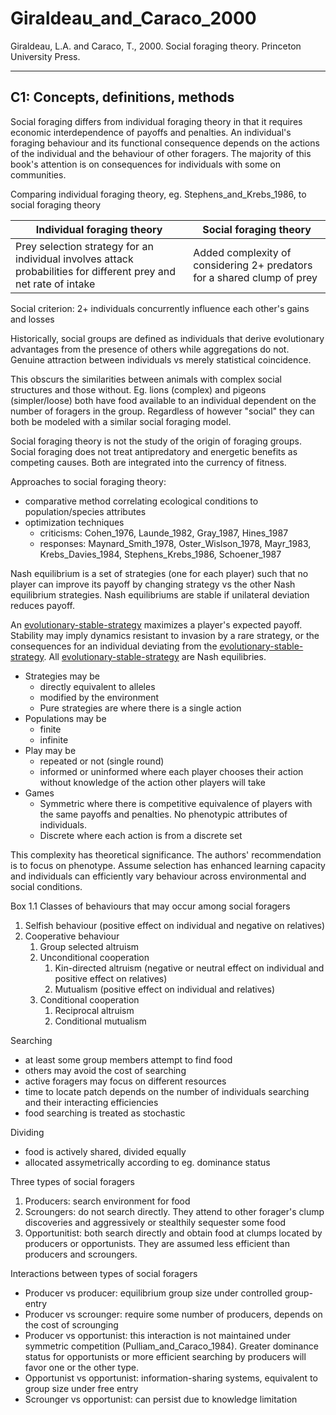 # Giraldeau_and_Caraco_2000

Giraldeau, L.A. and Caraco, T., 2000. Social foraging theory. Princeton University Press.

---

## C1: Concepts, definitions, methods

Social foraging differs from individual foraging theory in that it requires economic interdependence of payoffs and penalties. An individual's foraging behaviour and its functional consequence depends on the actions of the individual and the behaviour of other foragers. The majority of this book's attention is on consequences for individuals with some on communities. 

Comparing individual foraging theory, eg. Stephens_and_Krebs_1986, to social foraging theory

| Individual foraging theory                                                                                        | Social foraging theory                                                  |
| ----------------------------------------------------------------------------------------------------------------- | ----------------------------------------------------------------------- |
| Prey selection strategy for an individual involves attack probabilities for different prey and net rate of intake | Added complexity of considering 2+ predators for a shared clump of prey |

Social criterion: 2+ individuals concurrently influence each other's gains and losses

Historically, social groups are defined as individuals that derive evolutionary advantages from the presence of others while aggregations do not. Genuine attraction between individuals vs merely statistical coincidence. 

This obscurs the similarities between animals with complex social structures and those without. Eg. lions (complex) and pigeons (simpler/loose) both have food available to an individual dependent on the number of foragers in the group. Regardless of however "social" they can both be modeled with a similar social foraging model. 

Social foraging theory is not the study of the origin of foraging groups. Social foraging does not treat antipredatory and energetic benefits as competing causes. Both are integrated into the currency of fitness. 

Approaches to social foraging theory:

- comparative method correlating ecological conditions to population/species attributes
- optimization techniques
	- criticisms: Cohen_1976, Launde_1982, Gray_1987, Hines_1987
	- responses: Maynard_Smith_1978, Oster_Wislson_1978, Mayr_1983, Krebs_Davies_1984, Stephens_Krebs_1986, Schoener_1987

Nash equilibrium is a set of strategies (one for each player) such that no player can improve its payoff by changing strategy vs the other Nash equilibrium strategies. Nash equilibriums are stable if unilateral deviation reduces payoff. 

An [evolutionary-stable-strategy](../topics/evolutionary-stable-strategy.md) maximizes a player's expected payoff. Stability may imply dynamics resistant to invasion by a rare strategy, or the consequences for an individual deviating from the [evolutionary-stable-strategy](../topics/evolutionary-stable-strategy.md). All [evolutionary-stable-strategy](../topics/evolutionary-stable-strategy.md) are Nash equilibries. 

- Strategies may be
	- directly equivalent to alleles 
	- modified by the environment
	- Pure strategies are where there is a single action
- Populations may be 
	- finite
	- infinite
- Play may be
	- repeated or not (single round)
	- informed or uninformed where each player chooses their action without knowledge of the action other players will take
- Games 
	- Symmetric where there is competitive equivalence of players with the same payoffs and penalties. No phenotypic attributes of individuals. 
	- Discrete where each action is from a discrete set

This complexity has theoretical significance. The authors' recommendation is to focus on phenotype. Assume selection has enhanced learning capacity and individuals can efficiently vary behaviour across environmental and social conditions. 

Box 1.1 Classes of behaviours that may occur among social foragers

1. Selfish behaviour (positive effect on individual and negative on relatives)
2. Cooperative behaviour
	1. Group selected altruism
	2. Unconditional cooperation
		1. Kin-directed altruism (negative or neutral effect on individual and positive effect on relatives)
		2. Mutualism (positive effect on individual and relatives)
	3. Conditional cooperation
		1. Reciprocal altruism 
		2. Conditional mutualism

Searching

- at least some group members attempt to find food
- others may avoid the cost of searching
- active foragers may focus on different resources
- time to locate patch depends on the number of individuals searching and their interacting efficiencies
- food searching is treated as stochastic

Dividing

- food is actively shared, divided equally
- allocated assymetrically according to eg. dominance status

Three types of social foragers

1. Producers: search environment for food
2. Scroungers: do not search directly. They attend to other forager's clump discoveries and aggressively or stealthily sequester some food
3. Opportunitist: both search directly and obtain food at clumps located by producers or opportunists. They are assumed less efficient than producers and scroungers. 

Interactions between types of social foragers

- Producer vs producer: equilibrium group size under controlled group-entry
- Producer vs scrounger: require some number of producers, depends on the cost of scrounging
- Producer vs opportunist: this interaction is not maintained under symmetric competition (Pulliam_and_Caraco_1984). Greater dominance status for opportunists or more efficient searching by producers will favor one or the other type. 
- Opportunist vs opportunist: information-sharing systems, equivalent to group size under free entry
- Scrounger vs opportunist: can persist due to knowledge limitation

